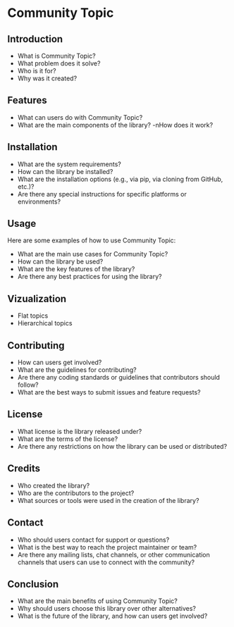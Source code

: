 # Community Topic
## Introduction
- What is Community Topic?
- What problem does it solve?
- Who is it for?
- Why was it created?

## Features
- What can users do with Community Topic?
- What are the main components of the library?
-nHow does it work?

## Installation

- What are the system requirements?
- How can the library be installed?
- What are the installation options (e.g., via pip, via cloning from GitHub, etc.)?
- Are there any special instructions for specific platforms or environments?

## Usage
Here are some examples of how to use Community Topic:

- What are the main use cases for Community Topic?
- How can the library be used?
- What are the key features of the library?
- Are there any best practices for using the library?

## Vizualization

- Flat topics
- Hierarchical topics

## Contributing
- How can users get involved?
- What are the guidelines for contributing?
- Are there any coding standards or guidelines that contributors should follow?
- What are the best ways to submit issues and feature requests?

## License
- What license is the library released under?
- What are the terms of the license?
- Are there any restrictions on how the library can be used or distributed?

## Credits
- Who created the library?
- Who are the contributors to the project?
- What sources or tools were used in the creation of the library?

## Contact
- Who should users contact for support or questions?
- What is the best way to reach the project maintainer or team?
- Are there any mailing lists, chat channels, or other communication channels that users can use to connect with the community?

## Conclusion
- What are the main benefits of using Community Topic?
- Why should users choose this library over other alternatives?
- What is the future of the library, and how can users get involved?
